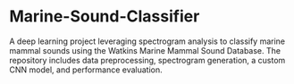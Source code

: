 # Marine-Sound-Classifier
A deep learning project leveraging spectrogram analysis to classify marine mammal sounds using the Watkins Marine Mammal Sound Database. The repository includes data preprocessing, spectrogram generation, a custom CNN model, and performance evaluation.
